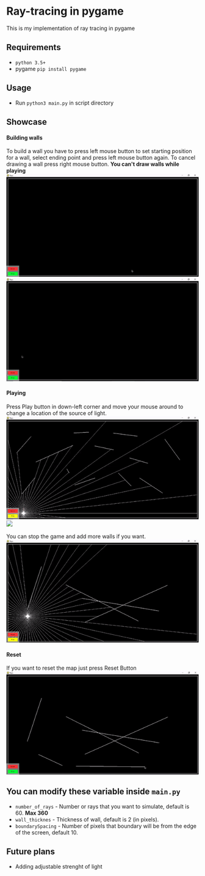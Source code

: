 # Ray-tracing in pygame
This is my implementation of ray tracing in pygame

## Requirements
- `python 3.5+`
- pygame `pip install pygame`

## Usage
- Run `python3 main.py` in script directory

## Showcase

#### Building walls
To build a wall you have to press left mouse button to set starting position for a wall, select ending point and press left mouse button again. To cancel drawing a wall press right mouse button. **You can't draw walls while playing**
![](examples/walls1.gif)
![](examples/walls3.gif)

#### Playing
Press Play button in down-left corner and move your mouse around to change a location of the source of light.
![](examples/ray2.gif)
![](examples/ray1.gif)

You can stop the game and add more walls if you want.
![](examples/walls2.gif)

#### Reset
If you want to reset the map just press Reset Button
![](examples/reset.gif)

## You can modify these variable inside `main.py`
- `number_of_rays` - Number or rays that you want to simulate, default is 60. **Max 360**
- `wall_thicknes` - Thickness of wall, default is 2 (in pixels).
- `boundarySpacing` - Number of pixels that boundary will be from the edge of the screen, default 10. 

## Future plans
- Adding adjustable strenght of light